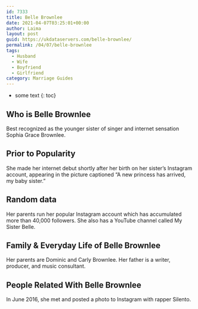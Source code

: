 ```yaml
---
id: 7333
title: Belle Brownlee
date: 2021-04-07T03:25:01+00:00
author: Laima
layout: post
guid: https://ukdataservers.com/belle-brownlee/
permalink: /04/07/belle-brownlee
tags:
  - Husband
  - Wife
  - Boyfriend
  - Girlfriend
category: Marriage Guides
---
```


* some text
{: toc}


## Who is Belle Brownlee
                  
                  
                  
Best recognized as the younger sister of singer and internet sensation Sophia Grace Brownlee.  
                  
              
            
              
            
                
                
                
## Prior to Popularity
                  
                  
                  
She made her internet debut shortly after her birth on her sister&#8217;s Instagram account, appearing in the picture captioned &#8220;A new princess has arrived, my baby sister.&#8221; 
                  
              
            
              
            
                
                
                
## Random data
                  
                  
                  
Her parents run her popular Instagram account which has accumulated more than 40,000 followers. She also has a YouTube channel called My Sister Belle. 
                  
              
            
              
            
                
                
                
## Family & Everyday Life of Belle Brownlee
                  
                  
                  
Her parents are Dominic and Carly Brownlee. Her father is a writer, producer, and music consultant. 
                  
              
            
              
            
                
                
                
## People Related With Belle Brownlee
                  
                  
                  
In June 2016, she met and posted a photo to Instagram with rapper Silento. 
                  
              
            
              
            
                
              
            
              
              
            
            
              
            
          
          
          